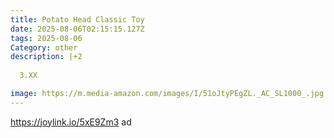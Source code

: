 ```yaml
---
title: Potato Head Classic Toy
date: 2025-08-06T02:15:15.127Z
tags: 2025-08-06
Category: other
description: |+2
   
  3.XX

image: https://m.media-amazon.com/images/I/51oJtyPEgZL._AC_SL1000_.jpg
---
```

https://joylink.io/5xE9Zm3       ad